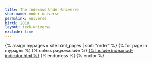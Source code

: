 ```yaml
---
title: The Indexmod Under-Universe
shortname: Under-universe
permalink: universe
birth: 2018
layout: tech-universe
exclude: true
---
```

<wrapper>
{% assign mypages = site.html_pages | sort: "order" %}
{% for page in mypages %}
{% unless page.exclude %}
<a href="{{ page.permalink | absolute_url }}">{% include indexmod-indicator.html %}</a>
{% endunless %}
{% endfor %}
</wrapper>
